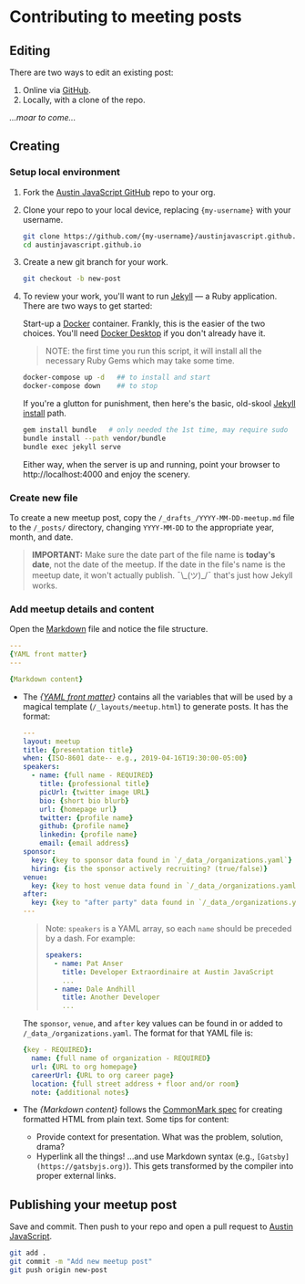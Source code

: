 # Contributing to meeting posts

## Editing

There are two ways to edit an existing post:

1. Online via [GitHub](https://www.github.com/austinjavascript/austinjavascript.github.io/).
1. Locally, with a clone of the repo.

*...moar to come...*

## Creating

### Setup local environment

1. Fork the [Austin JavaScript GitHub](https://github.com/austinjavascript/austinjavascript.github.io/) repo to your org.
1. Clone your repo to your local device, replacing `{my-username}` with your username.

     ```sh
     git clone https://github.com/{my-username}/austinjavascript.github.io.git
     cd austinjavascript.github.io
     ```
1. Create a new git branch for your work.

    ```sh
    git checkout -b new-post
    ```

1. To review your work, you'll want to run [Jekyll](https://jekyllrb.com/) — a Ruby application. There are two ways to get started:

    Start-up a [Docker](https://www.docker.com/) container. Frankly, this is the easier of the two choices. You'll need [Docker Desktop](https://www.docker.com/products/docker-desktop) if you don't already have it.

    > NOTE: the first time you run this script, it will install all the necessary Ruby Gems which may take some time.

    ```sh
    docker-compose up -d   ## to install and start
    docker-compose down    ## to stop
    ```

    If you're a glutton for punishment, then here's the basic, old-skool [Jekyll install](https://jekyllrb.com/docs/) path.

    ```sh
    gem install bundle   # only needed the 1st time, may require sudo
    bundle install --path vendor/bundle
    bundle exec jekyll serve
    ```

    Either way, when the server is up and running, point your browser to http://localhost:4000 and enjoy the scenery.

### Create new file

To create a new meetup post, copy the `/_drafts_/YYYY-MM-DD-meetup.md` file to the `/_posts/` directory, changing `YYYY-MM-DD` to the appropriate year, month, and date.

> **IMPORTANT:** Make sure the date part of the file name is **today's date**, not the date of the meetup. If the date in the file's name is the meetup date, it won't actually publish. ¯\\\_(ツ)_/¯ that's just how Jekyll works.

### Add meetup details and content

Open the [Markdown](https://commonmark.org/) file and notice the file structure.

```yaml
---
{YAML front matter}
---

{Markdown content}
```

* The *{[YAML front matter](https://jekyllrb.com/docs/front-matter/)}* contains all the variables that will be used by a magical template (`/_layouts/meetup.html`) to generate posts. It has the format:

    ```yaml
    ---
    layout: meetup
    title: {presentation title}
    when: {ISO-8601 date-- e.g., 2019-04-16T19:30:00-05:00}
    speakers:
      - name: {full name - REQUIRED}
        title: {professional title}
        picUrl: {twitter image URL}
        bio: {short bio blurb}
        url: {homepage url}
        twitter: {profile name}
        github: {profile name}
        linkedin: {profile name}
        email: {email address}
    sponsor:
      key: {key to sponsor data found in `/_data_/organizations.yaml`}
      hiring: {is the sponsor actively recruiting? (true/false)}
    venue:
      key: {key to host venue data found in `/_data_/organizations.yaml` - REQUIRED}
    after:
      key: {key to "after party" data found in `/_data_/organizations.yaml`}
    ---
    ```

    > Note: `speakers` is a YAML array, so each `name` should be preceded by a dash. For example:
    >
    > ```yaml
    > speakers:
    >   - name: Pat Anser
    >     title: Developer Extraordinaire at Austin JavaScript
    >     ...
    >   - name: Dale Andhill
    >     title: Another Developer
    >     ...
    > ```

    The `sponsor`, `venue`, and `after` key values can be found in or added to `/_data_/organizations.yaml`. The format for that YAML file is:

    ```yaml
    {key - REQUIRED}:
      name: {full name of organization - REQUIRED}
      url: {URL to org homepage}
      careerUrl: {URL to org career page}
      location: {full street address + floor and/or room}
      note: {additional notes}
    ```

* The *{Markdown content}* follows the [CommonMark spec](https://commonmark.org/help/) for creating formatted HTML from plain text. Some tips for content:

  * Provide context for presentation. What was the problem, solution, drama?
  * Hyperlink all the things! ...and use Markdown syntax (e.g., `[Gatsby](https://gatsbyjs.org)`). This gets transformed by the compiler into proper external links.

## Publishing your meetup post

Save and commit. Then push to your repo and open a pull request to [Austin JavaScript](https://www.github.com/austinjavascript/austinjavascript.github.io/).

```sh
git add .
git commit -m "Add new meetup post"
git push origin new-post
```
